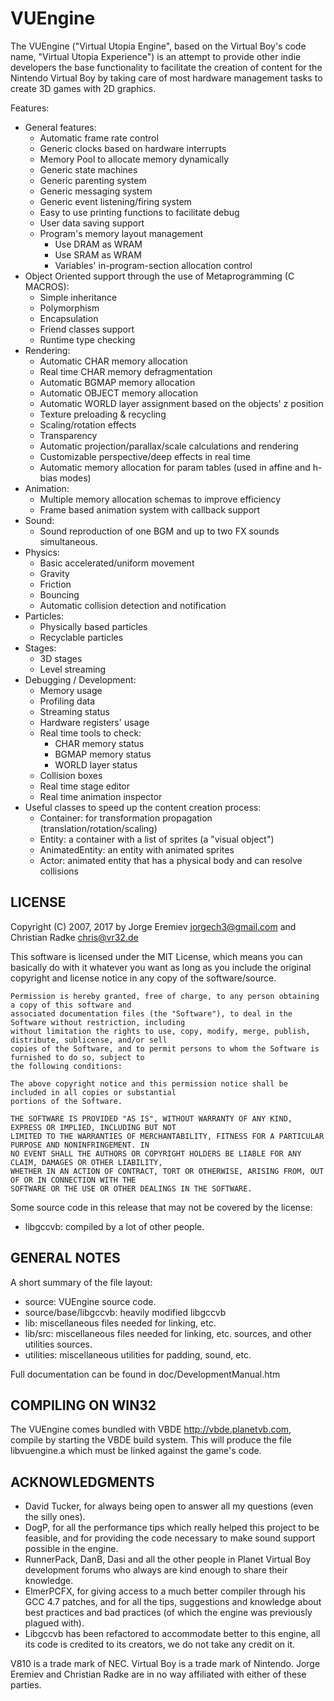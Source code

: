 VUEngine
========

The VUEngine ("Virtual Utopia Engine", based on the Virtual Boy's code name, "Virtual Utopia Experience") 
is an attempt to provide other indie developers the base functionality to facilitate the creation of 
content for the Nintendo Virtual Boy by taking care of most hardware management tasks to create 3D games 
with 2D graphics.

Features:

- General features:
	- Automatic frame rate control
	- Generic clocks based on hardware interrupts
	- Memory Pool to allocate memory dynamically
	- Generic state machines
	- Generic parenting system
	- Generic messaging system
	- Generic event listening/firing system
	- Easy to use printing functions to facilitate debug
	- User data saving support
	- Program's memory layout management
		- Use DRAM as WRAM
		- Use SRAM as WRAM
		- Variables' in-program-section allocation control
- Object Oriented support through the use of Metaprogramming (C MACROS):
	- Simple inheritance
	- Polymorphism
	- Encapsulation
	- Friend classes support
	- Runtime type checking
- Rendering:
	- Automatic CHAR memory allocation
	- Real time CHAR memory defragmentation
	- Automatic BGMAP memory allocation
	- Automatic OBJECT memory allocation
	- Automatic WORLD layer assignment based on the objects' z position
	- Texture preloading & recycling
	- Scaling/rotation effects
	- Transparency
	- Automatic projection/parallax/scale calculations and rendering
	- Customizable perspective/deep effects in real time
	- Automatic memory allocation for param tables (used in affine and h-bias modes)
- Animation:
	- Multiple memory allocation schemas to improve efficiency
	- Frame based animation system with callback support
- Sound:
	- Sound reproduction of one BGM and up to two FX sounds simultaneous.
- Physics:
	- Basic accelerated/uniform movement
	- Gravity
	- Friction
	- Bouncing
	- Automatic collision detection and notification
- Particles:
	- Physically based particles
	- Recyclable particles
- Stages:
	- 3D stages
	- Level streaming
- Debugging / Development:
	- Memory usage
	- Profiling data
	- Streaming status
	- Hardware registers' usage
	- Real time tools to check:
		- CHAR memory status
		- BGMAP memory status
		- WORLD layer status
	- Collision boxes
	- Real time stage editor
	- Real time animation inspector
- Useful classes to speed up the content creation process:
	- Container: for transformation propagation (translation/rotation/scaling)
	- Entity: a container with a list of sprites (a "visual object")
	- AnimatedEntity: an entity with animated sprites
	- Actor: animated entity that has a physical body and can resolve collisions


LICENSE
-------

Copyright (C) 2007, 2017 by Jorge Eremiev <jorgech3@gmail.com> and Christian Radke <chris@vr32.de>

This software is licensed under the MIT License, which means you can basically do with it whatever you 
want as long as you include the original copyright and license notice in any copy of the software/source. 

	Permission is hereby granted, free of charge, to any person obtaining a copy of this software and
	associated documentation files (the "Software"), to deal in the Software without restriction, including
	without limitation the rights to use, copy, modify, merge, publish, distribute, sublicense, and/or sell
	copies of the Software, and to permit persons to whom the Software is furnished to do so, subject to
	the following conditions:
	
	The above copyright notice and this permission notice shall be included in all copies or substantial
	portions of the Software.
	
	THE SOFTWARE IS PROVIDED "AS IS", WITHOUT WARRANTY OF ANY KIND, EXPRESS OR IMPLIED, INCLUDING BUT NOT
	LIMITED TO THE WARRANTIES OF MERCHANTABILITY, FITNESS FOR A PARTICULAR PURPOSE AND NONINFRINGEMENT. IN
	NO EVENT SHALL THE AUTHORS OR COPYRIGHT HOLDERS BE LIABLE FOR ANY CLAIM, DAMAGES OR OTHER LIABILITY,
	WHETHER IN AN ACTION OF CONTRACT, TORT OR OTHERWISE, ARISING FROM, OUT OF OR IN CONNECTION WITH THE
	SOFTWARE OR THE USE OR OTHER DEALINGS IN THE SOFTWARE.

Some source code in this release that may not be covered by the license:

- libgccvb: compiled by a lot of other people.


GENERAL NOTES
-------------

A short summary of the file layout:

- source: VUEngine source code.
- source/base/libgccvb: heavily modified libgccvb
- lib: miscellaneous files needed for linking, etc.
- lib/src: miscellaneous files needed for linking, etc. sources, and other utilities sources.
- utilities: miscellaneous utilities for padding, sound, etc.

Full documentation can be found in doc/DevelopmentManual.htm


COMPILING ON WIN32
------------------

The VUEngine comes bundled with VBDE <http://vbde.planetvb.com>, compile by starting the VBDE build system. 
This will produce the file libvuengine.a which must be linked against the game's code.


ACKNOWLEDGMENTS
---------------

- David Tucker, for always being open to answer all my questions (even the silly ones).
- DogP, for all the performance tips which really helped this project to be feasible, and
for providing the code necessary to make sound support possible in the engine.
- RunnerPack, DanB, Dasi and all the other people in Planet Virtual Boy development forums
who always are kind enough to share their knowledge.
- ElmerPCFX, for giving access to a much better compiler through his GCC 4.7 patches, and for all
the tips, suggestions and knowledge about best practices and bad practices (of which the engine was
previously plagued with).
- Libgccvb has been refactored to accommodate better to this engine, all its code is credited to
its creators, we do not take any credit on it.


V810 is a trade mark of NEC. Virtual Boy is a trade mark of Nintendo.
Jorge Eremiev and Christian Radke are in no way affiliated with either of these parties.
